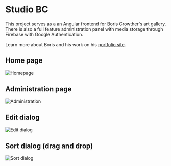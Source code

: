 # Studio BC

This project serves as a an Angular frontend for Boris Crowther's art gallery. There is also a full feature administration panel with media storage through Firebase with Google Authentication. 

Learn more about Boris and his work on his [portfolio site](http://boriscrowther.com).

## Home page
![Homepage](https://imgur.com/zVe4HkI.png)

## Administration page
![Administration](https://imgur.com/XBFE1LH.png)

## Edit dialog
![Edit dialog](https://imgur.com/75Qylqf.png)

## Sort dialog (drag and drop)
![Sort dialog](https://imgur.com/K4PDi8O.png)